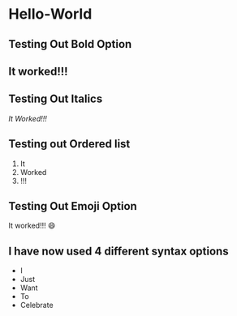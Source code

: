 # Hello-World
## Testing Out Bold Option

## It worked!!!

## Testing Out Italics

*It Worked!!!* 

## Testing out Ordered list

1. It
2. Worked
3. !!!

## Testing Out Emoji Option

It worked!!! 😄

## I have now used 4 different syntax options

- I
- Just
- Want
- To
- Celebrate


